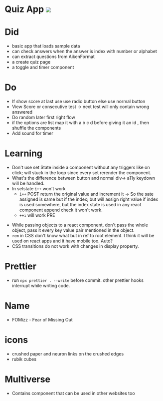 # Quiz App <img src="https://img.shields.io/badge/Development%20Phase-8A2BE2">

# Did

- basic app that loads sample data
- can check answers when the answer is index with number or alphabet
- can extract questions from AikenFormat
- a create quiz page
- a toggle and timer component

# Do

- If show score at last use use radio button else use normal button
- View Score or consecutive test -> next test will only contain wrong answered
- Do random later first right flow
- if the options are list map it with a b c d before giving it an id , then shuffle the components
- Add sound for timer

# Learning

- Don't use set State inside a component without any triggers like on click; will stuck in the loop since every set rerender the component.
- What's the difference between button and normal div-> a11y keydown will be handled.
- In setstate `i++` won't work
  - `i++` POST return the original value and increment it -> So the sate assigned is same but if the index; but will assign right value if index is used somewhere, but the index state is used in any react component append check it won't work.
  - `++i` will work PRE

* While passing objects to a react component, don't pass the whole object, pass it every key value pair mentioned in the object.
* `rem` in CSS don't know what but in ref to root element. I think it will be used on react apps and it have mobile too. Auto?
* CSS transitions do not work with changes in display property.

# Prettier

- run `npx prettier . --write` before commit. other prettier hooks interrupt while writing code.

# Name

- FOMizz - Fear of Missing Out

# icons

- crushed paper and neuron links on the crushed edges
- rubik cubes

# Multiverse

- Contains component that can be used in other websites too
